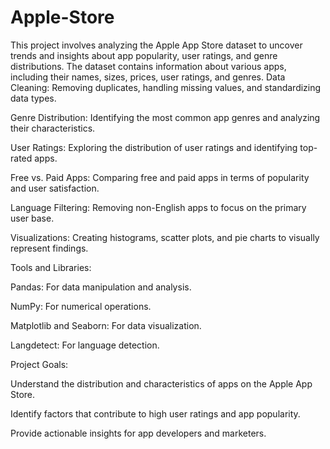 # Apple-Store
This project involves analyzing the Apple App Store dataset to uncover trends and insights about app popularity, user ratings, and genre distributions. The dataset contains information about various apps, including their names, sizes, prices, user ratings, and genres.
Data Cleaning: Removing duplicates, handling missing values, and standardizing data types.

Genre Distribution: Identifying the most common app genres and analyzing their characteristics.

User Ratings: Exploring the distribution of user ratings and identifying top-rated apps.

Free vs. Paid Apps: Comparing free and paid apps in terms of popularity and user satisfaction.

Language Filtering: Removing non-English apps to focus on the primary user base.

Visualizations: Creating histograms, scatter plots, and pie charts to visually represent findings.

Tools and Libraries:

Pandas: For data manipulation and analysis.

NumPy: For numerical operations.

Matplotlib and Seaborn: For data visualization.

Langdetect: For language detection.

Project Goals:

Understand the distribution and characteristics of apps on the Apple App Store.

Identify factors that contribute to high user ratings and app popularity.

Provide actionable insights for app developers and marketers.


